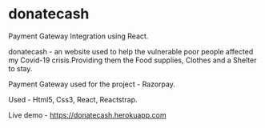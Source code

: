 # donatecash
Payment Gateway Integration using React.

donatecash - an website used to help the vulnerable poor people affected my Covid-19 crisis.Providing them the Food supplies, Clothes and a Shelter to stay.

Payment Gateway used for the project - Razorpay.

Used - Html5, Css3, React, Reactstrap.


Live demo - https://donatecash.herokuapp.com

